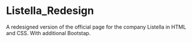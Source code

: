 # Listella_Redesign
A redesigned version of the official page for the company Listella in HTML and CSS. With additional Bootstap.
